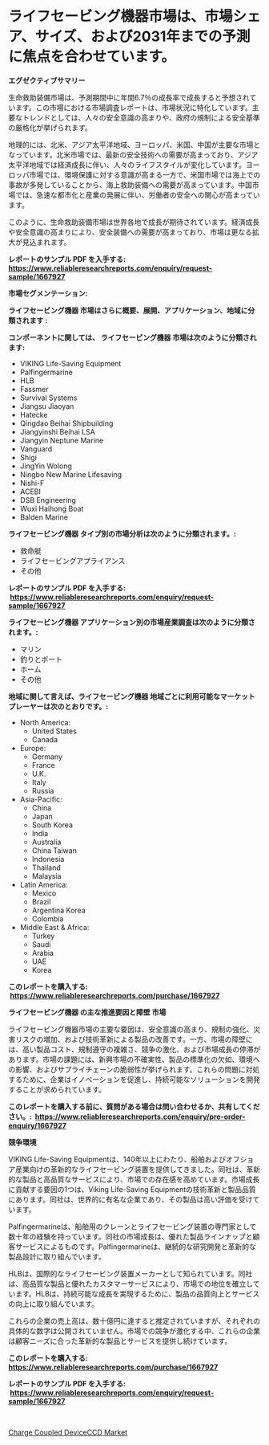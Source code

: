 <p><h1>ライフセービング機器市場は、市場シェア、サイズ、および2031年までの予測に焦点を合わせています。</h1></p><p><strong>エグゼクティブサマリー</strong></p>
<p><p>生命救助装備市場は、予測期間中に年間6.7％の成長率で成長すると予想されています。この市場における市場調査レポートは、市場状況に特化しています。主要なトレンドとしては、人々の安全意識の高まりや、政府の規制による安全基準の厳格化が挙げられます。</p><p>地理的には、北米、アジア太平洋地域、ヨーロッパ、米国、中国が主要な市場となっています。北米市場では、最新の安全技術への需要が高まっており、アジア太平洋地域では経済成長に伴い、人々のライフスタイルが変化しています。ヨーロッパ市場では、環境保護に対する意識が高まる一方で、米国市場では海上での事故が多発していることから、海上救助装備への需要が高まっています。中国市場では、急速な都市化と産業の発展に伴い、労働者の安全への関心が高まっています。</p><p>このように、生命救助装備市場は世界各地で成長が期待されています。経済成長や安全意識の高まりにより、安全装備への需要が高まっており、市場は更なる拡大が見込まれます。</p></p>
<p><strong>レポートのサンプル PDF を入手する: <a href="https://www.reliableresearchreports.com/enquiry/request-sample/1667927">https://www.reliableresearchreports.com/enquiry/request-sample/1667927</a></strong></p>
<p><strong>市場セグメンテーション:</strong></p>
<p><strong> ライフセービング機器 市場はさらに概要、展開、アプリケーション、地域に分類されます :</strong></p>
<p><strong>コンポーネントに関しては、 ライフセービング機器 市場は次のように分類されます: &nbsp;</strong></p>
<p><ul><li>VIKING Life-Saving Equipment</li><li>Palfingermarine</li><li>HLB</li><li>Fassmer</li><li>Survival Systems</li><li>Jiangsu Jiaoyan</li><li>Hatecke</li><li>Qingdao Beihai Shipbuilding</li><li>Jiangyinshi Beihai LSA</li><li>Jiangyin Neptune Marine</li><li>Vanguard</li><li>Shigi</li><li>JingYin Wolong</li><li>Ningbo New Marine Lifesaving</li><li>Nishi-F</li><li>ACEBI</li><li>DSB Engineering</li><li>Wuxi Haihong Boat</li><li>Balden Marine</li></ul></p>
<p><strong> ライフセービング機器 タイプ別の市場分析は次のように分類されます。:</strong></p>
<p><ul><li>救命艇</li><li>ライフセービングアプライアンス</li><li>その他</li></ul></p>
<p><strong>レポートのサンプル PDF を入手する: &nbsp;<a href="https://www.reliableresearchreports.com/enquiry/request-sample/1667927">https://www.reliableresearchreports.com/enquiry/request-sample/1667927</a></strong></p>
<p><strong> ライフセービング機器 アプリケーション別の市場産業調査は次のように分類されます。:</strong></p>
<p><ul><li>マリン</li><li>釣りとボート</li><li>ホーム</li><li>その他</li></ul></p>
<p><strong>地域に関して言えば、ライフセービング機器 地域ごとに利用可能なマーケットプレーヤーは次のとおりです。:</strong></p>
<p><ul>
    <li>
        North America:
        <ul>
            <li>United States</li>
            <li>Canada</li>
        </ul>
    </li>
    <li>
        Europe:
        <ul>
            <li>Germany</li>
            <li>France</li>
            <li>U.K.</li>
            <li>Italy</li>
            <li>Russia</li>
        </ul>
    </li>
    <li>
        Asia-Pacific:
        <ul>
            <li>China</li>
            <li>Japan</li>
            <li>South Korea</li>
            <li>India</li>
            <li>Australia</li>
            <li>China Taiwan</li>
            <li>Indonesia</li>
            <li>Thailand</li>
            <li>Malaysia</li>
        </ul>
    </li>
    <li>
        Latin America:
        <ul>
            <li>Mexico</li>
            <li>Brazil</li>
            <li>Argentina Korea</li>
            <li>Colombia</li>
        </ul>
    </li>
    <li>
        Middle East & Africa:
        <ul>
            <li>Turkey</li>
            <li>Saudi</li>
            <li>Arabia</li>
            <li>UAE</li>
            <li>Korea</li>
        </ul>
    </li>
    </ul></p>
<p><strong>このレポートを購入する: &nbsp;<a href="https://www.reliableresearchreports.com/purchase/1667927">https://www.reliableresearchreports.com/purchase/1667927</a></strong></p>
<p><strong>ライフセービング機器 の主な推進要因と障壁 市場</strong></p>
<p><p>ライフセービング機器市場の主要な要因は、安全意識の高まり、規制の強化、災害リスクの増加、および技術革新による製品の改善です。一方、市場の障壁には、高い製品コスト、規制遵守の複雑さ、競争の激化、および市場成長の停滞があります。市場の課題には、新興市場の不確実性、製品の標準化の欠如、環境への影響、およびサプライチェーンの脆弱性が挙げられます。これらの問題に対処するために、企業はイノベーションを促進し、持続可能なソリューションを開発することが求められています。</p></p>
<p><strong>このレポートを購入する前に、質問がある場合は問い合わせるか、共有してください。:&nbsp; <a href="https://www.reliableresearchreports.com/enquiry/pre-order-enquiry/1667927">https://www.reliableresearchreports.com/enquiry/pre-order-enquiry/1667927</a></strong></p>
<p><strong>競争環境</strong></p>
<p><p>VIKING Life-Saving Equipmentは、140年以上にわたり、船舶およびオフショア産業向けの革新的なライフセービング装置を提供してきました。同社は、革新的な製品と高品質なサービスにより、市場での存在感を高めています。市場成長に貢献する要因の1つは、Viking Life-Saving Equipmentの技術革新と製品品質にあります。同社は、世界的に有名な企業であり、その製品は高い評価を受けています。</p><p>Palfingermarineは、船舶用のクレーンとライフセービング装置の専門家として数十年の経験を持っています。同社の市場成長は、優れた製品ラインナップと顧客サービスによるものです。Palfingermarineは、継続的な研究開発と革新的な製品設計に取り組んでいます。</p><p>HLBは、国際的なライフセービング装置メーカーとして知られています。同社は、高品質な製品と優れたカスタマーサービスにより、市場での地位を確立しています。HLBは、持続可能な成長を実現するために、製品の品質向上とサービスの向上に取り組んでいます。</p><p>これらの企業の売上高は、数十億円に達すると推定されていますが、それぞれの具体的な数字は公開されていません。市場での競争が激化する中、これらの企業は顧客ニーズに合った革新的な製品とサービスを提供し続けています。</p></p>
<p><strong>このレポートを購入する: &nbsp; <a href="https://www.reliableresearchreports.com/purchase/1667927">https://www.reliableresearchreports.com/purchase/1667927</a></strong></p>
<p><strong>レポートのサンプル PDF を入手する: &nbsp;<a href="https://www.reliableresearchreports.com/enquiry/request-sample/1667927">https://www.reliableresearchreports.com/enquiry/request-sample/1667927</a></strong><strong></strong></p>
<p>&nbsp;</p>
<p><p><a href="https://github.com/brenzgnarento/Market-Research-Report-List-1/blob/main/charge-coupled-deviceccd-market.md">Charge Coupled DeviceCCD Market</a></p></p>